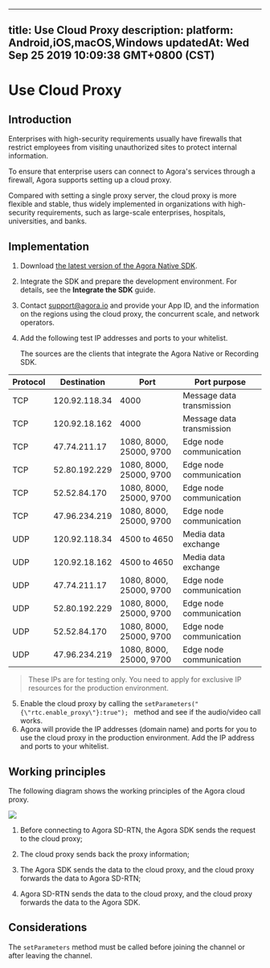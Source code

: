 
---
title: Use Cloud Proxy
description: 
platform: Android,iOS,macOS,Windows
updatedAt: Wed Sep 25 2019 10:09:38 GMT+0800 (CST)
---
# Use Cloud Proxy
## Introduction

Enterprises with high-security requirements usually have firewalls that restrict employees from visiting unauthorized sites to protect internal information.

To ensure that enterprise users can connect to Agora's services through a firewall, Agora supports setting up a cloud proxy. 

Compared with setting a single proxy server, the cloud proxy is more flexible and stable, thus widely implemented in organizations with high-security requirements, such as large-scale enterprises, hospitals, universities, and banks.

## Implementation

1. Download [the latest version of the Agora Native SDK](https://docs.agora.io/en/Agora%20Platform/downloads).
2. Integrate the SDK and prepare the development environment. For details, see the **Integrate the SDK** guide.
3. Contact support@agora.io and provide your App ID, and the information on the regions using the cloud proxy, the concurrent scale, and network operators.
4. Add the following test IP addresses and ports to your whitelist.

	The sources are the clients that integrate the Agora Native or Recording SDK.

| Protocol | Destination  | Port                   | Port purpose      |
| ---- | ------------- | ---------------------- | ---------------------- |
| TCP  | 120.92.118.34 | 4000                   | Message data transmission |
| TCP  | 120.92.18.162 | 4000                   | Message data transmission |
| TCP  | 47.74.211.17  | 1080, 8000, 25000, 9700 | Edge node communication |
| TCP  | 52.80.192.229 | 1080, 8000, 25000, 9700 | Edge node communication |
| TCP  | 52.52.84.170  | 1080, 8000, 25000, 9700 | Edge node communication |
| TCP  | 47.96.234.219 | 1080, 8000, 25000, 9700 | Edge node communication |
| UDP  | 120.92.118.34 | 4500 to 4650            | Media data exchange |
| UDP  | 120.92.18.162 | 4500 to 4650            | Media data exchange |
| UDP  | 47.74.211.17  | 1080, 8000, 25000, 9700 | Edge node communication |
| UDP  | 52.80.192.229 | 1080, 8000, 25000, 9700 | Edge node communication |
| UDP  | 52.52.84.170  | 1080, 8000, 25000, 9700 | Edge node communication |
| UDP  | 47.96.234.219 | 1080, 8000, 25000, 9700 | Edge node communication |
> These IPs are for testing only. You need to apply for exclusive IP resources for the production environment.

5. Enable the cloud proxy by calling the `setParameters("{\"rtc.enable_proxy\"}:true"); ` method and see if the audio/video call works.
6. Agora will provide the IP addresses (domain name) and ports for you to use the cloud proxy in the production environment. Add the IP address and ports to your whitelist.

## Working principles

The following diagram shows the working principles of the Agora cloud proxy.

![](https://web-cdn.agora.io/docs-files/1569400862850)

1. Before connecting to Agora SD-RTN, the Agora SDK sends the request to the cloud proxy;

2. The cloud proxy sends back the proxy information;
3. The Agora SDK sends the data to the cloud proxy, and the cloud proxy forwards the data to Agora SD-RTN;
4. Agora SD-RTN sends the data to the cloud proxy, and the cloud proxy forwards the data to the Agora SDK.


## Considerations

The `setParameters` method must be called before joining the channel or after leaving the channel.
